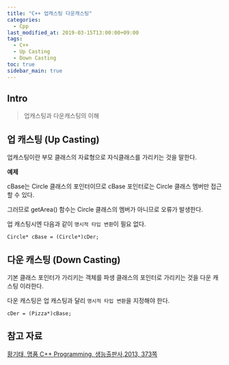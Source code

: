 ```yaml
---
title: "C++ 업캐스팅 다운캐스팅"
categories: 
  - Cpp
last_modified_at: 2019-03-15T13:00:00+09:00
tags: 
  - C++
  - Up Casting
  - Down Casting
toc: true
sidebar_main: true
---
```


## Intro

>  업캐스팅과 다운캐스팅의 이해

## 업 캐스팅 (Up Casting)

업캐스팅이란 부모 클래스의 자료형으로 자식클래스를 가리키는 것을 말한다.


**예제**

<script src="https://gist.github.com/lesslate/19063f97c597305181a1358a01ada32e.js"></script>

cBase는 Circle 클래스의 포인터이므로 cBase 포인터로는 Circle 클래스 멤버만 접근할 수 있다. 

그러므로 getArea() 함수는 Circle 클래스의 멤버가 아니므로 오류가 발생한다.

업 캐스팅시엔 다음과 같이 `명시적 타입 변환`이 필요 없다.

```
Circle* cBase = (Circle*)cDer;
```

## 다운 캐스팅 (Down Casting)

기본 클래스 포인터가 가리키는 객체를 파생 클래스의 포인터로 가리키는 것을 다운 캐스팅 이라한다.

다운 캐스팅은 업 캐스팅과 달리 `명시적 타입 변환`을 지정해야 한다.

```
cDer = (Pizza*)cBase;
```
<script src="https://gist.github.com/lesslate/cdbc0c3bc0165867132da29f38864dbe.js"></script>


## 참고 자료

[황기태, 명품 C++ Programming, 생능출판사,2013, 373쪽](https://book.naver.com/bookdb/book_detail.nhn?bid=7275362)